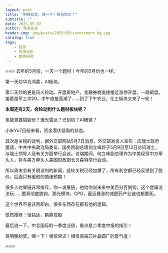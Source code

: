 ```yaml
---
layout: post
title: "明晚刮奖，赌一下！相信常识！"
subtitle: ""
date: 2025-05-07
author: 梵高先生
header-img: img/posts/2025/05/investment-bg.jpg
catalog: true
tags:
    - 投资
    - 市场分析
    - 趋势研究
---
```


🔥🔥🔥
去年的5月份，一天一个题材！今年的5月份也一样。

第一天炒华为鸿蒙，AI板块。

第二天炒的更是风火轮动。开盘房地产，金融券商直接接近涨停开盘，一路砸盘。接着是军工冲20，中午直接高潮了……到了下午农业，化工板块又来了一轮！

**本周还有2天，会轮动到什么题材板块呢？**

氢能源雄韬股份？激光雷达？光刻机？AI眼镜？

小米Yu7目前来看，资金潜伏低吸的状态。

其次是关税的谈判，据外交部网站5月7日消息，外交部发言人宣布：应瑞士政府邀请，中共中央政治局委员、国务院副总理何立峰将于5月9日至12日访问瑞士，与瑞士领导人及有关方面举行会谈。访瑞期间，何立峰副总理作为中美经贸中方牵头人，将与美方牵头人美国财政部长贝森特举行会谈。

所以周末会有关税谈判的新闻，这轮关税已经加爆了，所有利空都已经反馈到了股价。后面只有缓和的情绪预期！

很多人对果链非常排斥，你一说果链，他给你说未来中美百分百脱钩，这个逻辑没法玩……要真彻底脱钩，那光模块，CPO，最近暴涨的减肥药产业链也都要死。

这个世界不是非黑即白，很多东西存在都有他的逻辑。

依然推荐：恒铭达、鹏鼎控股

最后说一下，中芯国际的一季度业绩，重点是二季度中报的指引！

哥明晚刮奖，赌一下！相信常识！相信高端芯片晶圆厂的景气度！

🔥🔥🔥